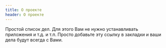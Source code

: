 ```yaml
---
title: О проекте
header: О проекте 
---
```


Простой список дел. Для этого Вам не нужно устанавливать приложения и т.д. и т.п. Просто добавьте эту ссылку в закладки
и ваши дела будут всегда с Вами.
